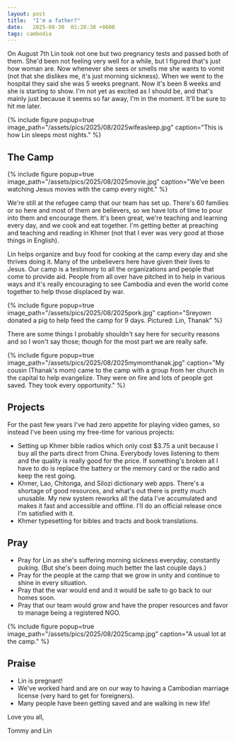 ```yaml
---
layout: post
title:  "I'm a father?"
date:   2025-08-30  01:28:38 +0600
tags: cambodia
---
```


On August 7th Lin took not one but two pregnancy tests and passed both of them. She'd been not feeling very well for a while, but I figured that's just how woman are. Now whenever she sees or smells me she wants to vomit (not that she dislikes me, it's just morning sickness). When we went to the hospital they said she was 5 weeks pregnant. Now it's been 8 weeks and she is starting to show. I'm not yet as excited as I should be, and that's mainly just because it seems so far away, I'm in the moment. It'll be sure to hit me later.

{% include figure popup=true image_path="/assets/pics/2025/08/2025wifeasleep.jpg" caption="This is how Lin sleeps most nights." %}

## The Camp

{% include figure popup=true image_path="/assets/pics/2025/08/2025movie.jpg" caption="We've been watching Jesus movies with the camp every night." %}

We're still at the refugee camp that our team has set up. There's 60 families or so here and most of them are believers, so we have lots of time to pour into them and encourage them. It's been great, we're teaching and learning every day, and we cook and eat together. I'm getting better at preaching and teaching and reading in Khmer (not that I ever was very good at those things in English).

Lin helps organize and buy food for cooking at the camp every day and she thrives doing it. Many of the unbelievers here have given their lives to Jesus. Our camp is a testimony to all the organizations and people that come to provide aid. People from all over have pitched in to help in various ways and it's really encouraging to see Cambodia and even the world come together to help those displaced by war.

{% include figure popup=true image_path="/assets/pics/2025/08/2025pork.jpg" caption="Sreyown donated a pig to help feed the camp for 9 days. Pictured: Lin, Thanak" %}

There are some things I probably shouldn't say here for security reasons and so I won't say those; though for the most part we are really safe.

{% include figure popup=true image_path="/assets/pics/2025/08/2025mymomthanak.jpg" caption="My cousin (Thanak's mom) came to the camp with a group from her church in the capital to help evangelize. They were on fire and lots of people got saved. They took every opportunity." %}

## Projects

For the past few years I've had zero appetite for playing video games, so instead I've been using my free-time for various projects:
- Setting up Khmer bible radios which only cost $3.75 a unit because I buy all the parts direct from China. Everybody loves listening to them and the quality is really good for the price. If something's broken all I have to do is replace the battery or the memory card or the radio and keep the rest going.
- Khmer, Lao, Chitonga, and Silozi dictionary web apps. There's a shortage of good resources, and what's out there is pretty much unusable.
My new system reworks all the data I've accumulated and makes it fast and accessible and offline. I'll do an official release once I'm satisfied with it.
- Khmer typesetting for bibles and tracts and book translations.

## Pray
- Pray for Lin as she's suffering morning sickness everyday, constantly puking. (But she's been doing much better the last couple days.)
- Pray for the people at the camp that we grow in unity and continue to shine in every situation. 
- Pray that the war would end and it would be safe to go back to our homes soon.
- Pray that our team would grow and have the proper resources and favor to manage being a registered NGO.

{% include figure popup=true image_path="/assets/pics/2025/08/2025camp.jpg" caption="A usual lot at the camp." %}

## Praise
- Lin is pregnant!
- We've worked hard and are on our way to having a Cambodian marriage license (very hard to get for foreigners).
- Many people have been getting saved and are walking in new life!

Love you all,

Tommy and Lin
